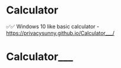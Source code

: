 # Calculator
✅✅     Windows 10 like basic calculator - https://privacysunny.github.io/Calculator___/
# Calculator___
